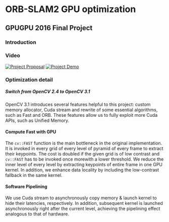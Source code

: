 
# ORB-SLAM2 GPU optimization
## GPUGPU 2016 Final Project


### Introduction

### Video

[![Project Proposal](https://thumbnail.jpg)](https://www.youtube.com/watch?v=ID_HERE)
[![Project Demo](https://thumbnail.jpg)](https://www.youtube.com/watch?v=ID_HERE)

### Optimization detail

##### Switch from OpenCV 2.4 to OpenCV 3.1
OpenCV 3.1 introduces several features helpful to this project: custom memory allocator, 
Cuda stream and rewrite of some essential algorithms, such as Fast and ORB.
These features allow us to fully exploit more Cuda APIs, such as Unified Memory.

#### Compute Fast with GPU
The `cv::FAST` function is the main bottleneck in the original implementation.  It is invoked in
every grid of every level of pyramid of every frame to extract their keypoints.  The cost is doubled
if the given grid is of low contrast and `cv::FAST` has to be invoked once morewith a lower threshold.
We reduce the inner level of every level by extracting keypoints of entire frame in one GPU kernel.  In
addition, we enhance data locality by including the low-contrast fallback in the same kernel.

#### Software Pipelining
We use Cuda stream to asynchronously copy memory & launch kernel to hide their latencies, respectively.
In addition, subsequent kernel is launched asynchronously right after the current level, achieving
the pipelining effect analogous to that of hardware.
